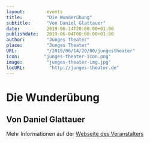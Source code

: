 ```yaml
---
layout:        events
title:         "Die Wunderübung"
subtitle:      "Von Daniel Glattauer"
date:          2019-06-14T20:00:00+01:00
publishdate:   2019-06-04T00:00:00+01:00
author:        "Junges Theater"
place:         "Junges Theater"
URL:           "/2019/06/14/20/00/jungestheater"
icon:         "junges-theater-icon.png"
image:         "junges-theater-img.jpg"
locURL:         "http://junges-theater.de"
---
```


Die Wunderübung
===========

Von Daniel Glattauer
-----------



Mehr Informationen auf der [Webseite des Veranstalters](http://www.junges-theater.de/content/index.php?id=683)
